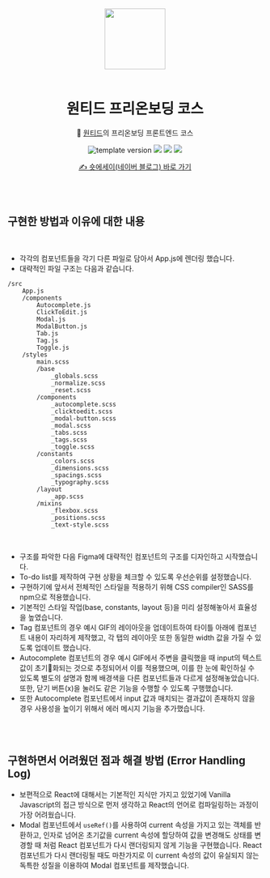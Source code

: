 <br />
<br />

<!-- Header -->

<div align="middle" >
  <img width="120px;" src="https://user-images.githubusercontent.com/46529118/153215954-219b6bd6-36cd-4faf-a15e-fc0b1f4b8749.png"/>
</div>
<br />
<h1 align="middle">원티드 프리온보딩 코스</h2>
<p align="middle">🎠 <a href="https://www.wanted.co.kr/" target="_blank">원티드</a>의 프리온보딩 프론트엔드 코스</p>

<p align="middle">
  <img src="https://img.shields.io/badge/version-1.0.0-F1F0E7?style=flat-square" alt="template version"/>
  <img src="https://img.shields.io/badge/language-React-61DBFB"/>
  <img src="https://img.shields.io/badge/language-SASS-BF4080"/>
  <img src="https://img.shields.io/badge/license-MIT-8B8C8D.svg?style=flat-square"/>
</p>

<p align="middle"><a href="https://blog.naver.com/rene2016/222643395280">✍️ 숏에세이(네이버 블로그) 바로 가기</a></p>

<br />
<br />

<!-- Content -->

## 구현한 방법과 이유에 대한 내용

<br />

- 각각의 컴포넌트들을 각기 다른 파일로 담아서 App.js에 렌더링 했습니다.
- 대략적인 파일 구조는 다음과 같습니다.
  <br />

```
/src
	App.js
	/components
		Autocomplete.js
		ClickToEdit.js
		Modal.js
		ModalButton.js
		Tab.js
		Tag.js
		Toggle.js
	/styles
		main.scss
		/base
			_globals.scss
			_normalize.scss
			_reset.scss
		/components
			_autocomplete.scss
			_clicktoedit.scss
			_modal-button.scss
			_modal.scss
			_tabs.scss
			_tags.scss
			_toggle.scss
		/constants
			_colors.scss
			_dimensions.scss
			_spacings.scss
			_typography.scss
		/layout
			_app.scss
		/mixins
			_flexbox.scss
			_positions.scss
			_text-style.scss
```

<br />

- 구조를 파악한 다음 Figma에 대략적인 컴포넌트의 구조를 디자인하고 시작했습니다.
- To-do list를 제작하여 구현 상황을 체크할 수 있도록 우선순위를 설정했습니다.
- 구현하기에 앞서서 전체적인 스타일을 적용하기 위해 CSS compiler인 SASS를 npm으로 적용했습니다.
- 기본적인 스타일 작업(base, constants, layout 등)을 미리 설정해놓아서 효율성을 높였습니다.
- Tag 컴포넌트의 경우 예시 GIF의 레이아웃을 업데이트하여 타이틀 아래에 컴포넌트 내용이 자리하게 제작했고, 각 탭의 레이아웃 또한 동일한 width 값을 가질 수 있도록 업데이트 했습니다.
- Autocomplete 컴포넌트의 경우 예시 GIF에서 주변을 클릭했을 때 input의 텍스트값이 초기화되는 것으로 추정되어서 이를 적용했으며, 이를 한 눈에 확인하실 수 있도록 별도의 설명과 함께 배경색을 다른 컴포넌트들과 다르게 설정해놓았습니다. 또한, 닫기 버튼(x)을 눌러도 같은 기능을 수행할 수 있도록 구행했습니다.
- 또한 Autocomplete 컴포넌트에서 input 값과 매치되는 결과값이 존재하지 않을 경우 사용성을 높이기 위해서 에러 메시지 기능을 추가했습니다.

<br />
<br />

## 구현하면서 어려웠던 점과 해결 방법 (Error Handling Log)

- 보편적으로 React에 대해서는 기본적인 지식만 가지고 있었기에 Vanilla Javascript의 접근 방식으로 먼저 생각하고 React의 언어로 컴파일링하는 과정이 가장 어려웠습니다.
- Modal 컴포넌트에서 `useRef()`를 사용하여 current 속성을 가지고 있는 객체를 반환하고, 인자로 넘어온 초기값을 current 속성에 할당하여 값을 변경해도 상태를 변경할 때 처럼 React 컴포넌트가 다시 랜더링되지 않게 기능을 구현했습니다. React 컴포넌트가 다시 랜더링될 때도 마찬가지로 이 current 속성의 값이 유실되지 않는 독특한 성질을 이용하여 Modal 컴포넌트를 제작했습니다.

<br />
<br />

